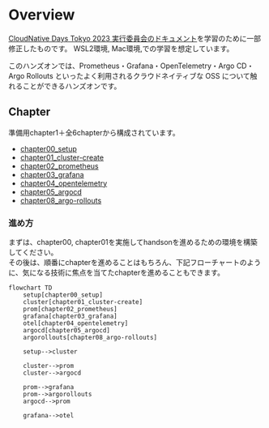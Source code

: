 # Overview
[CloudNative Days Tokyo 2023 実行委員会のドキュメント](https://github.com/cloudnativedaysjp/cndt2023-handson)を学習のために一部修正したものです。
WSL2環境, Mac環境,での学習を想定しています。

このハンズオンでは、Prometheus・Grafana・OpenTelemetry・Argo CD・Argo Rollouts といったよく利用されるクラウドネイティブな OSS について触れることができるハンズオンです。

## Chapter
準備用chapter1＋全6chapterから構成されています。
- [chapter00_setup](./chapter00_setup/)
- [chapter01_cluster-create](./chapter01_cluster-create/)
- [chapter02_prometheus](./chapter02_prometheus/)
- [chapter03_grafana](./chapter03_grafana/)
- [chapter04_opentelemetry](./chapter04_opentelemetry/)
- [chapter05_argocd](./chapter05_argocd/)
- [chapter08_argo-rollouts](./chapter08_argo-rollouts/)

### 進め方
まずは、chapter00, chapter01を実施してhandsonを進めるための環境を構築してください。<br>
その後は、順番にchapterを進めることはもちろん、下記フローチャートのように、気になる技術に焦点を当てたchapterを進めることもできます。

```mermaid
flowchart TD
    setup[chapter00_setup]
    cluster[chapter01_cluster-create]
    prom[chapter02_prometheus]
    grafana[chapter03_grafana]
    otel[chapter04_opentelemetry]
    argocd[chapter05_argocd]
    argorollouts[chapter08_argo-rollouts]

    setup-->cluster

    cluster-->prom
    cluster-->argocd

    prom-->grafana
    prom-->argorollouts
    argocd-->prom

    grafana-->otel
```
